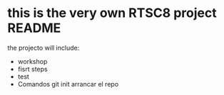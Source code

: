 # this is the very own RTSC8 project README

the projecto will include:
* workshop
* fisrt steps
* test
* Comandos git init arrancar el repo
